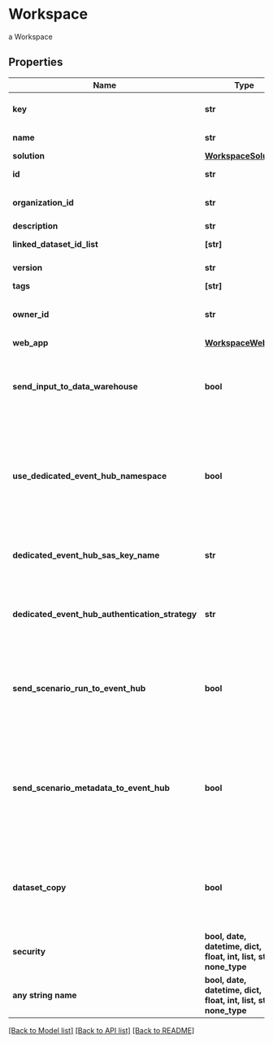 # Workspace

a Workspace

## Properties
Name | Type | Description | Notes
------------ | ------------- | ------------- | -------------
**key** | **str** | technical key for resource name convention and version grouping. Must be unique | 
**name** | **str** | Workspace name. This name is display in the sample webApp | 
**solution** | [**WorkspaceSolution**](WorkspaceSolution.md) |  | 
**id** | **str** | Workspace unique identifier generated by the API | [optional] [readonly] 
**organization_id** | **str** | Organization unique identifier under which the workspace resides | [optional] [readonly] 
**description** | **str** | the Workspace description | [optional] 
**linked_dataset_id_list** | **[str]** | list of dataset linked to this dataset | [optional] 
**version** | **str** | the Workspace version MAJOR.MINOR.PATCH. | [optional] 
**tags** | **[str]** | the list of tags | [optional] 
**owner_id** | **str** | the user id which own this workspace. set by the API from Authentification service receved id | [optional] [readonly] 
**web_app** | [**WorkspaceWebApp**](WorkspaceWebApp.md) |  | [optional] 
**send_input_to_data_warehouse** | **bool** | default setting for all Scenarios and Run Templates to set whether or not the Dataset values and the input parameters values are send to the DataWarehouse prior to the ScenarioRun | [optional] 
**use_dedicated_event_hub_namespace** | **bool** | Set this property to true to use a dedicated Azure Event Hub Namespace for this Workspace. The Event Hub Namespace must be named \\&#39;&lt;organization_id\\&gt;-&lt;workspace_id\\&gt;\\&#39; (in lower case). This Namespace must also contain two Event Hubs named \\&#39;probesmeasures\\&#39; and \\&#39;scenariorun\\&#39;. | [optional]  if omitted the server will use the default value of False
**dedicated_event_hub_sas_key_name** | **str** | the Dedicated Event Hub SAS key name, default to RootManageSharedAccessKey. Use the /secret endpoint to set the key value | [optional] 
**dedicated_event_hub_authentication_strategy** | **str** | the Event Hub authentication strategy, SHARED_ACCESS_POLICY or TENANT_CLIENT_CREDENTIALS. Default to the one defined for the tenant. | [optional] 
**send_scenario_run_to_event_hub** | **bool** | default setting for all Scenarios and Run Templates to set whether or not the ScenarioRun is send to the Event Hub | [optional]  if omitted the server will use the default value of True
**send_scenario_metadata_to_event_hub** | **bool** | Set this property to false to not send scenario metada to Azure Event Hub Namespace for this Workspace. The Event Hub Namespace must be named \\&#39;&lt;organization_id\\&gt;-&lt;workspace_id\\&gt;\\&#39; (in lower case). This Namespace must also contain two Event Hubs named \\&#39;scenariometadata\\&#39; and \\&#39;scenariorunmetadata\\&#39;. | [optional]  if omitted the server will use the default value of False
**dataset_copy** | **bool** | Activate the copy of dataset on scenario creation, meaning that each scenario created in this workspace will make this copy. when false, scenario use directly the dataset specified. | [optional]  if omitted the server will use the default value of True
**security** | **bool, date, datetime, dict, float, int, list, str, none_type** |  | [optional] 
**any string name** | **bool, date, datetime, dict, float, int, list, str, none_type** | any string name can be used but the value must be the correct type | [optional]

[[Back to Model list]](../README.md#documentation-for-models) [[Back to API list]](../README.md#documentation-for-api-endpoints) [[Back to README]](../README.md)


